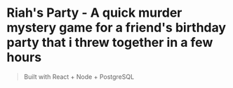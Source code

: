# Riah's Party - A quick murder mystery game for a friend's birthday party that i threw together in a few hours
> Built with React + Node + PostgreSQL